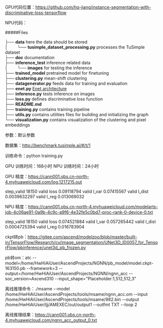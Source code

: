 GPU代码位置：https://github.com/hq-jiang/instance-segmentation-with-discriminative-loss-tensorflow


NPU代码：

#####Files

├── __data__ here the data should be stored  
│&nbsp;&nbsp;&nbsp;&nbsp;&nbsp;   └── __tusimple_dataset_processing.py__ processes the TuSimple dataset  
├── __doc__ documentation  
├── __inference_test__ inference related data  
│&nbsp;&nbsp;&nbsp;&nbsp;&nbsp;   └── __images__ for testing the inference    
├── __trained_model__  pretrained model for finetuning  
├── __clustering.py__ mean-shift clustering  
├── __datagenerator.py__ feeds data for training and evaluation  
├── __enet.py__ [Enet architecture](https://github.com/kwotsin/TensorFlow-ENet)  
├── __inference.py__ tests inference on images  
├── __loss.py__ defines discriminative loss function  
├── __README.md__  
├── __training.py__ contains training pipeline  
├── __utils.py__ contains utilities files for building and initializing the graph  
└── __visualization.py__ contains visualization of the clustering and pixel embeddings  


参数：默认参数

数据集：http://benchmark.tusimple.ai/#/t/1

训练命令：python training.py

GPU 训练时间：168小时
NPU 训练时间：24小时

GPU 精度：https://cann001.obs.cn-north-4.myhuaweicloud.com/log.1217215.out

step_valid 18150 valid loss 0.09118794 	valid l_var 0.07415567 	valid l_dist 0.0039632297 	valid l_reg 0.013069032

NPU 精度：https://cann001.obs.cn-north-4.myhuaweicloud.com/modelarts-job-4c06ae91-0a9b-4c9c-a9f6-4e32fe5c0bd7-proc-rank-0-device-0.txt

step_valid 18150 valid loss 0.074521884 	valid l_var 0.057265442 	valid l_dist 0.0004725394 	valid l_reg 0.016783904

ckpt转pb：https://gitee.com/ascend/modelzoo/blob/master/built-in/TensorFlow/Research/cv/image_segmentation/UNet3D_ID0057_for_TensorFlow/pbinference/unet3d_pb_frozen.py

pb转om：atc --model=/home/HwHiAiUser/AscendProjects/NGNN/pb_model/model.ckpt-163150.pb --framework=3 --output=/home/HwHiAiUser/AscendProjects/NGNN/ngnn_acc --soc_version=Ascend310 --input_shape="Placeholder:1,512,512,3" 

离线推理命令：./msame --model /home/HwHiAiUser/AscendProjects/tools/msame/ngnn_acc.om --input /home/HwHiAiUser/AscendProjects/tools/msame/982.bin --output /home/HwHiAiUser/ljj/AMEXEC/out/output1 --outfmt TXT --loop 2

离线推理结果：https://cann001.obs.cn-north-4.myhuaweicloud.com/ngnn_acc_output_0.txt
